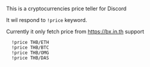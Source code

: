 This is a cryptocurrencies price teller for Discord

It wil respond to `!price` keyword.

Currently it only fetch price from https://bx.in.th support
```
  !price THB/ETH
  !price THB/BTC
  !price THB/OMG
  !price THB/DAS
```
